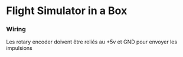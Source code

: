 # Flight Simulator in a Box


### Wiring
Les rotary encoder doivent être reliés au +5v et GND pour envoyer les impulsions

